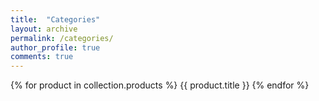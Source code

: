 ```yaml
---
title:  "Categories"
layout: archive
permalink: /categories/
author_profile: true
comments: true
---
```


{% for product in collection.products %}
  {{ product.title }}
{% endfor %}
